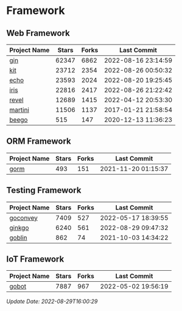 # Framework

## Web Framework
| Project Name | Stars | Forks | Last Commit |
| ------------ | ----- | ----- | ----------- |
| [gin](https://github.com/gin-gonic/gin) | 62347 | 6862 | 2022-08-16 23:14:59 |
| [kit](https://github.com/go-kit/kit) | 23712 | 2354 | 2022-08-26 00:50:32 |
| [echo](https://github.com/labstack/echo) | 23593 | 2024 | 2022-08-20 19:25:45 |
| [iris](https://github.com/kataras/iris) | 22816 | 2417 | 2022-08-26 21:22:42 |
| [revel](https://github.com/revel/revel) | 12689 | 1415 | 2022-04-12 20:53:30 |
| [martini](https://github.com/go-martini/martini) | 11506 | 1137 | 2017-01-21 21:58:54 |
| [beego](https://github.com/astaxie/beego) | 515 | 147 | 2020-12-13 11:36:23 |

## ORM Framework
| Project Name | Stars | Forks | Last Commit |
| ------------ | ----- | ----- | ----------- |
| [gorm](https://github.com/jinzhu/gorm) | 493 | 151 | 2021-11-20 01:15:37 |

## Testing Framework
| Project Name | Stars | Forks | Last Commit |
| ------------ | ----- | ----- | ----------- |
| [goconvey](https://github.com/smartystreets/goconvey) | 7409 | 527 | 2022-05-17 18:39:55 |
| [ginkgo](https://github.com/onsi/ginkgo) | 6240 | 561 | 2022-08-29 09:47:32 |
| [goblin](https://github.com/franela/goblin) | 862 | 74 | 2021-10-03 14:34:22 |

## IoT Framework
| Project Name | Stars | Forks | Last Commit |
| ------------ | ----- | ----- | ----------- |
| [gobot](https://github.com/hybridgroup/gobot) | 7887 | 967 | 2022-05-02 19:56:19 |

*Update Date: 2022-08-29T16:00:29*